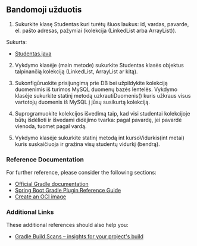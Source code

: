 ## Bandomoji užduotis

1. Sukurkite klasę Studentas kuri turėtų šiuos laukus:
id, vardas, pavarde, el. pašto adresas, pažymiai (kolekcija (LinkedList arba ArrayList)).

Sukurta:
* [Studentas.java](https://github.com/GiedriusN1/bandomasis/src/main/java/lt/bit/bandomasis/entities/Studentas.java)

2. Vykdymo klasėje (main metode) sukurkite Studentas klasės objektus
talpinančią kolekciją (LinkedList, ArrayList ar kitą).

3. Sukonfigūruokite prisijungimą prie DB bei užpildykite kolekciją duomenimis iš turimos MySQL duomenų bazės lentelės.
Vykdymo klasėje sukurkite statinį metodą uzkrautiDuomenis() kuris užkraus visus vartotojų duomenis iš MySQL į jūsų susikurtą kolekciją.

4. Suprogramuokite kolekcijos išvedimą taip, kad visi studentai kolekcijoje būtų išdėlioti ir
išvedami didėjimo tvarka: pagal pavardę, jei pavardė vienoda, tuomet pagal vardą.

5. Vykdymo klasėje sukurkite statinį metodą int kursoVidurkis(int metai) kuris suskaičiuoja ir gražina visų studentų vidurkį (bendrą).



### Reference Documentation
For further reference, please consider the following sections:

* [Official Gradle documentation](https://docs.gradle.org)
* [Spring Boot Gradle Plugin Reference Guide](https://docs.spring.io/spring-boot/docs/2.3.0.RELEASE/gradle-plugin/reference/html/)
* [Create an OCI image](https://docs.spring.io/spring-boot/docs/2.3.0.RELEASE/gradle-plugin/reference/html/#build-image)

### Additional Links
These additional references should also help you:

* [Gradle Build Scans – insights for your project's build](https://scans.gradle.com#gradle)


